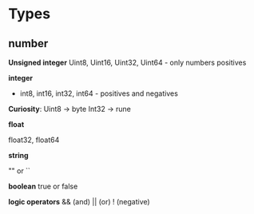 # Types

## number

**Unsigned integer**
Uint8, Uint16, Uint32, Uint64 - only numbers positives

**integer**

- int8, int16, int32, int64 - positives and negatives

**Curiosity**:
Uint8 -> byte
Int32 -> rune

**float**

float32, float64

**string**

"" or ``

**boolean**
true or false

**logic operators**
&& (and)
|| (or)
! (negative)
